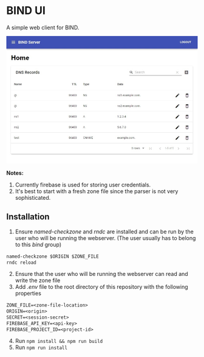 # BIND UI

A simple web client for BIND.

![Screenshot of Home Page](images/home-page.jpg)

**Notes:**
1. Currently firebase is used for storing user credentials.
2. It's best to start with a fresh zone file since the parser is not very sophisticated.


## Installation

1. Ensure *named-checkzone* and *rndc* are installed and can be run by the user who will be running the webserver. (The user usually has to belong to this *bind* group)
```
named-checkzone $ORIGIN $ZONE_FILE
rndc reload
```
2. Ensure that the user who will be running the webserver can read and write the zone file
3. Add *.env* file to the root directory of this repository with the following properties
```
ZONE_FILE=<zone-file-location>
ORIGIN=<origin>
SECRET=<session-secret>
FIREBASE_API_KEY=<api-key>
FIREBASE_PROJECT_ID=<project-id>
```
4. Run `npm install && npm run build`
5. Run `npm run install`
